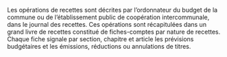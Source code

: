 Les opérations de recettes sont décrites par l’ordonnateur du budget de la commune ou de l’établissement public de coopération intercommunale, dans le journal des recettes. Ces opérations sont récapitulées dans un grand livre de recettes constitué de fiches-comptes par nature de recettes. Chaque fiche signale par section, chapitre et article les prévisions budgétaires et les émissions, réductions ou annulations de titres.